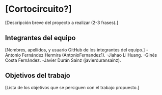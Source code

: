 # **[Cortocircuito?]**

[Descripción breve del proyecto a realizar (2-3 frases).]

## **Integrantes del equipo**

[Nombres, apellidos, y usuario GitHub de los integrantes del equipo.]
-Antonio Fernández Hermira (AntonioFernandez1).
-Jiahao Li Huang.
-Ginés Costa Fernández.
-Javier Durán Sainz (javierduransainz).

## **Objetivos del trabajo**

[Lista de los objetivos que se persiguen con el trabajo propuesto.]
